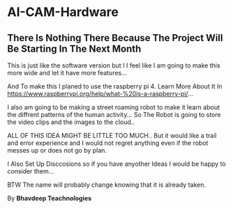 # AI-CAM-Hardware


<h2>There Is Nothing There Because The Project Will Be Starting In The Next Month</h2>

This is just like the software version but I I feel like I am going to make this more wide and let it have more features...


And To make this I planed to use the raspberry pi 4. Learn More About It In https://www.raspberrypi.org/help/what-%20is-a-raspberry-pi/...


I also am going to be making a street roaming robot to make it learn about the diffrent patterns of the human activity...
So The Robot is going to store the video clips and the images to the cloud.. 


ALL OF THIS IDEA MIGHT BE LITTLE TOO MUCH.. But it would like a trail and error experience and I would not regret anything even if the robot messes up or does not go by plan. 

I Also Set Up Disccosions so if you have anyother Ideas I would be happy to consider them...



BTW The name will probably change knowing that it is already taken.





By <b>Bhavdeep Teachnologies</b>
